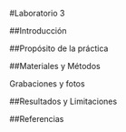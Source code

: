 #Laboratorio 3

##Introducción

##Propósito de la práctica

##Materiales y Métodos

Grabaciones y fotos

##Resultados y Limitaciones

##Referencias



